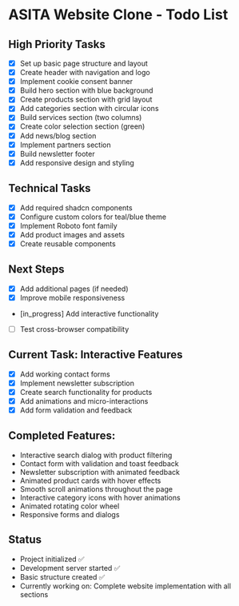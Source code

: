 # ASITA Website Clone - Todo List

## High Priority Tasks
- [x] Set up basic page structure and layout
- [x] Create header with navigation and logo
- [x] Implement cookie consent banner
- [x] Build hero section with blue background
- [x] Create products section with grid layout
- [x] Add categories section with circular icons
- [x] Build services section (two columns)
- [x] Create color selection section (green)
- [x] Add news/blog section
- [x] Implement partners section
- [x] Build newsletter footer
- [x] Add responsive design and styling

## Technical Tasks
- [x] Add required shadcn components
- [x] Configure custom colors for teal/blue theme
- [x] Implement Roboto font family
- [x] Add product images and assets
- [x] Create reusable components

## Next Steps
- [x] Add additional pages (if needed)
- [x] Improve mobile responsiveness
- [in_progress] Add interactive functionality
- [ ] Test cross-browser compatibility

## Current Task: Interactive Features
- [x] Add working contact forms
- [x] Implement newsletter subscription
- [x] Create search functionality for products
- [x] Add animations and micro-interactions
- [x] Add form validation and feedback

## Completed Features:
- Interactive search dialog with product filtering
- Contact form with validation and toast feedback
- Newsletter subscription with animated feedback
- Animated product cards with hover effects
- Smooth scroll animations throughout the page
- Interactive category icons with hover animations
- Animated rotating color wheel
- Responsive forms and dialogs

## Status
- Project initialized ✅
- Development server started ✅
- Basic structure created ✅
- Currently working on: Complete website implementation with all sections
